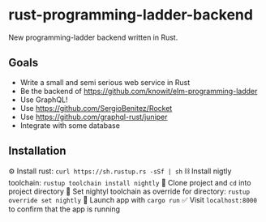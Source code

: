 # rust-programming-ladder-backend

New programming-ladder backend written in Rust.

## Goals

* Write a small and semi serious web service in Rust
* Be the backend of https://github.com/knowit/elm-programming-ladder
* Use GraphQL!
* Use https://github.com/SergioBenitez/Rocket
* Use https://github.com/graphql-rust/juniper
* Integrate with some database

## Installation	

⚙️ Install rust: `curl https://sh.rustup.rs -sSf | sh` 
⛓ Install nigtly toolchain: `rustup toolchain install nightly` 
📂 Clone project and `cd` into project directory 
 🌃 Set nightyl toolchain as override for directory: `rustup override set nightly`
🚀 Launch app with `cargo run` 
✅ Visit `localhost:8000` to confirm that the app is running 